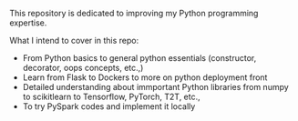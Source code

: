 This repository is dedicated to improving my Python programming expertise.

What I intend to cover in this repo: 
- From Python basics to general python essentials (constructor, decorator, oops concepts, etc.,) 
- Learn from Flask to Dockers to more on python deployment front
- Detailed understanding about immportant Python libraries from numpy to scikitlearn to Tensorflow, PyTorch, T2T, etc.,
- To try PySpark codes and implement it locally

